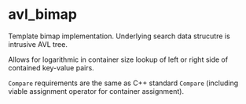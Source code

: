 # avl_bimap
Template bimap implementation. Underlying search data strucutre is intrusive AVL tree.

Allows for logarithmic in container size lookup of left or right side of contained key-value pairs.

`Compare` requirements are the same as C++ standard `Compare` (including viable assignment operator for container assignment).
